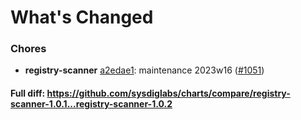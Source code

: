 # What's Changed

### Chores
- **registry-scanner** [a2edae1](https://github.com/sysdiglabs/charts/commit/a2edae1be3045075f555bd02f2fb0e2bbf65ca08): maintenance 2023w16 ([#1051](https://github.com/sysdiglabs/charts/issues/1051))

#### Full diff: https://github.com/sysdiglabs/charts/compare/registry-scanner-1.0.1...registry-scanner-1.0.2
